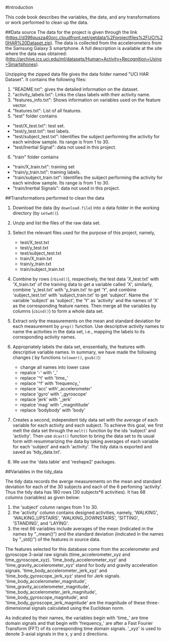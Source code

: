 
#Introduction

This code book describes the variables, the data, and any transformations or work
performed to clean up the data.  

##Data source 
The data for the project is given through the link (https://d396qusza40orc.cloudfront.net/getdata%2Fprojectfiles%2FUCI%20HAR%20Dataset.zip). The data is collected from the accelerometers from the Samsung Galaxy S 
smartphone. A full description is available at the site where the data was obtained:
(http://archive.ics.uci.edu/ml/datasets/Human+Activity+Recognition+Using+Smartphones).

Unzipping the zipped data file gives the data folder named "UCI HAR Dataset". It contains the following files:

1. "README.txt": gives the detailed information on the dataset.
2. "activity_labels.txt": Links the class labels with their activity name.
3. "features_info.txt": Shows information on variables used on the feature vector.
4. "features.txt": List of all features.      
5. "test" folder contains 
  - "test/X_test.txt": test set.
  - "test/y_test.txt": test labels. 
  - "test/subject_test.txt":  Identifies the subject performing the activity for each      window sample. Its range is from 1 to 30.  
  - "test/Inertial Signal": data not used in this project. 
6. "train" folder contains
  - "train/X_train.txt": training set                           
  - "train/y_train.txt": training labels.
  - "train/subject_train.txt": Identifies the subject performing the activity for each      window sample. Its range is from 1 to 30.
  - "train/Inertial Signals": data not used in this project.

##Transformations performed to clean the data

1. Download the data (by `download.file`) into a data folder in the working directory      (by `setwd()`).
2. Unzip and list the files of the raw data set.
3. Select the relevant files used for the purpose of this project, namely,         
   - test/X_test.txt
   - test/y_test.txt
   - test/subject_test.txt
   - train/X_train.txt
   - train/y_train.txt
   - train/subject_train.txt
4. Combine by rows (`rbind()`), respectively, the test data 'X_test.txt' with  'X_train.txt' of the training data to get a variable called 'X', similarly, combine 'y_test.txt' with 'y_train.txt' to get 'Y', and combine 'subject_test.txt' with 'subject_train.txt' to get 'subject'. Name the variable 'subject' as 'subject', the 'Y' as 'activity' and the names of 'X' as the corresponding feature names. Then merge all the variables by columns (`cbind()`) to form a whole data set.

5. Extract only the measurements on the mean and standard deviation for each measurement by `grep()` function. Use descriptive activity names to name the activities in the data set, i.e., mapping the labels to its corresponding activity names.

6. Appropriately labels the data set, enssentially, the features with descriptive
variable names. In summary, we have made the following changes ( by functions `tolower()`, `gsub()`):
   - change all names into lower case
   - repalce '-' with '_'
   - replace '^t' with 'time_'
   - replace '^f' with 'frequency_'
   - replace 'acc' with'_accelerometer'
   - replace 'gyro' with '_gyroscope'
   - replace 'jerk' with '_jerk'
   - repalce 'mag' with '_magnititude'
   - replace 'bodybody' with 'body'

7. Creates a second, independent tidy data set with the average of each variable for each activity and each subject. To achieve this goal, we first melt the data set through the `melt()` function by the ids 'subject' and 'activity'. Then use `dcast()` function to bring the data set to its usual form with resummarizing the data by taking averages of each variable for each 'subject' and each 'activity'. The tidy data is exported and saved as 'tidy_data.txt'.

8. We use the 'data.table' and 'reshape2' packages.
 
##Variables in the tidy_data
 
The tidy data records the averge measurements on the mean and standard deviation for each of the 30 subjects and each of the 6 perfoming 'activity'. Thus the tidy data has 180 rows (30 subjects*6 activities). It has 68 columns (variables) as given below:

 1. the 'subject' column ranges from 1 to 30. 
 2. the 'activity' column contains designed activities, namely, 'WALKING', 'WALKING_UPSTAIRS', 'WALKING_DOWNSTAIRS', 'SITTING', 'STANDING', and 'LAYING'.
 3. the rest 66 variables include averages of the mean (indicated in the names by "_mean()") and the standard deviation (indicated in the names by "_std()") of the features in source data.
   
The features selected for this database come from the accelerometer and gyroscope 3-axial raw signals (time_accelerometer_xyz and time_gyroscope_xyz). 'time_body_accelerometer_xyz' and 'time_gravity_accelerometer_xyz' stand for body and gravity acceleration signals. 'time_body_accelerometer_jerk_xyz' and 'time_body_gyroscope_jerk_xyz' stand for Jerk signals. 'time_body_accelerometer_magnitude', 'time_gravity_accelerometer_magnitude', 'time_body_accelerometer_jerk_magnitude', 'time_body_gyroscope_magnitude', and 'time_body_gyroscope_jerk_magnitude' are the magnitude of these three-dimensional signals calculated using the Euclidean norm. 

As indicated by their names, the variables begin with 'time_' are time domain signals and that begin with 'frequency_' are after a Fast Fourier Transform (FFT) of its corresponding time domain signals. '_xyz' is used to denote 3-axial signals in the x, y and z directions.


